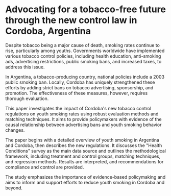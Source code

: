 # Advocating for a tobacco-free future through the new control law in Cordoba, Argentina

Despite tobacco being a major cause of death, smoking rates continue to rise, particularly among youths. Governments worldwide have implemented various tobacco control policies, including health education, anti-smoking ads, advertising restrictions, public smoking bans, and increased taxes, to address this issue.

In Argentina, a tobacco-producing country, national policies include a 2003 public smoking ban. Locally, Cordoba has uniquely strengthened these efforts by adding strict bans on tobacco advertising, sponsorship, and promotion. The effectiveness of these measures, however, requires thorough evaluation.

This paper investigates the impact of Cordoba's new tobacco control regulations on youth smoking rates using robust evaluation methods and matching techniques. It aims to provide policymakers with evidence of the causal relationship between advertising bans and youth smoking behavior changes.

The paper begins with a detailed overview of youth smoking in Argentina and Cordoba, then describes the new regulations. It discusses the "Health Conditions" survey as the main data source and outlines the methodological framework, including treatment and control groups, matching techniques, and regression methods. Results are interpreted, and recommendations for compliance and control are provided.

The study emphasizes the importance of evidence-based policymaking and aims to inform and support efforts to reduce youth smoking in Cordoba and beyond.

